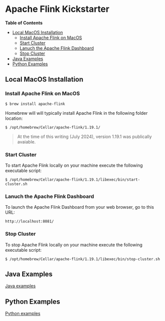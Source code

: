 # Apache Flink Kickstarter

**Table of Contents**

<!-- toc -->
+ [Local MacOS Installation](#local-macos-installation)
    - [Install Apache Flink on MacOS](#install-apache-flink-on-macos)
    - [Start Cluster](#start-cluster)
    - [Lanuch the Apache Flink Dashboard](#lanuch-the-apache-flink-dashboard)
    - [Stop Cluster](#stop-cluster)
+ [Java Examples](#java-examples)
+ [Python Examples](#python-examples)
<!-- tocstop -->

## Local MacOS Installation

### Install Apache Flink on MacOS
```
$ brew install apache-flink
```

Homebrew will will typically install Apache Flink in the following folder location:
```
$ /opt/homebrew/Cellar/apache-flink/1.19.1/
```

> At the time of this writing (July 2024), version 1.19.1 was publically avaiable.

### Start Cluster
To start Apache Flink locally on your machine execute the following executable script: 
```
$ /opt/homebrew/Cellar/apache-flink/1.19.1/libexec/bin/start-cluster.sh
```

### Lanuch the Apache Flink Dashboard
To launch the Apache Flink Dashboard from your web browser, go to this URL:
```
http://localhost:8081/
```

### Stop Cluster
To stop Apache Flink locally on your machine execute the following executable script: 
```
$ /opt/homebrew/Cellar/apache-flink/1.19.1/libexec/bin/stop-cluster.sh
```

## Java Examples
[Java examples](java/README.md)

## Python Examples
[Python examples](python/README.md)
